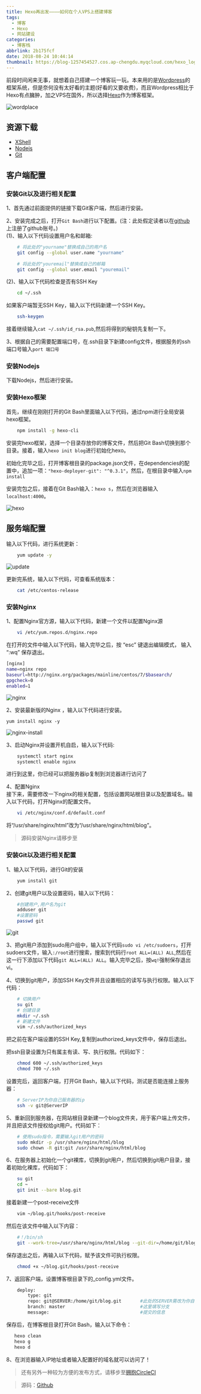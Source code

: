 ```yaml
---
title: Hexo再出发————如何在个人VPS上搭建博客
tags:
  - 博客
  - Hexo
  - 网站建设
categories:
  - 博客栈
abbrlink: 2b175fcf
date: 2018-08-24 10:44:14
thumbnail: https://blog-1257454527.cos.ap-chengdu.myqcloud.com/hexo_logo.png
---
```


前段时间闲来无事，就想着自己搭建一个博客玩一玩。本来用的是[Wordpress](https://cn.wordpress.org/)的框架系统，但是奈何没有太好看的主题(好看的又要收费)，而且Wordpress相比于Hexo有点臃肿，加之VPS在国外，所以选择[Hexo](https://hexo.io)作为博客框架。

<!-- more -->

![wordplace](https://images-1257454527.cos.ap-chengdu.myqcloud.com/webdesign.jpg)

## 资源下载

- [XShell](https://www.lanzous.com/i2l6duh)
- [Nodejs](https://npm.taobao.org/mirrors/node/v10.8.0/node-v10.8.0-x64.msi)
- [Git](https://git-scm.com/downloads)

## 客户端配置

### 安装Git以及进行相关配置

1、首先通过前面提供的链接下载Git客户端，然后进行安装。

2、安装完成之后，打开`Git Bash`进行以下配置。(注：此处假定读者以在[github](https://github.com/)上注册了github账号。)  
(1)、输入以下代码设置用户名和邮箱:

```bash
    # 将此处的"yourname"替换成自己的用户名
    git config --global user.name "yourname"
    
    # 将此处的"youremail"替换成自己的邮箱
    git config --global user.email "youremail"
```

(2)、输入以下代码检查是否有SSH Key

```bash
    cd ~/.ssh
```

如果客户端暂无SSH Key，输入以下代码新建一个SSH Key。

```bash
	ssh-keygen
```

接着继续输入`cat ~/.ssh/id_rsa.pub`,然后将得到的秘钥先复制一下。

3、根据自己的需要配置端口号，在.ssh目录下新建config文件，根据服务的ssh端口号输入`port 端口号`

### 安装Nodejs

下载Nodejs，然后进行安装。

### 安装Hexo框架

首先，继续在刚刚打开的Git Bash里面输入以下代码，通过npm进行全局安装hexo框架。

```bash
    npm install -g hexo-cli
```

安装完hexo框架，选择一个目录存放你的博客文件，然后把Git Bash切换到那个目录。接着，输入`hexo init blog`进行初始化hexo。 

初始化完毕之后，打开博客根目录的package.json文件，在dependencies的配置中，追加一项：`"hexo-deployer-git": "^0.3.1"`，然后，在根目录中输入`npm install`

安装完包之后，接着在Git Bash输入：`hexo s`，然后在浏览器输入`localhost:4000`。

![hexo](https://images-1257454527.cos.ap-chengdu.myqcloud.com/buildHexo_11.png)

## 服务端配置

输入以下代码，进行系统更新：

```bash
    yum update -y
```

![update](https://screenshot-1257454527.cos.ap-shanghai.myqcloud.com/lnmp/1.png)

更新完系统，输入以下代码，可查看系统版本：

```bash
    cat /etc/centos-release
```

### 安装Nginx

1、配置Nginx官方源，输入以下代码，新建一个文件以配置Nginx源

```bash
    vi /etc/yum.repos.d/nginx.repo
```

在打开的文件中输入以下代码，输入完毕之后，按 “esc” 键退出编辑模式， 输入 “:wq” 保存退出。

```bash
[nginx]
name=nginx repo
baseurl=http://nginx.org/packages/mainline/centos/7/$basearch/
gpgcheck=0
enabled=1
```

![nginx](https://screenshot-1257454527.cos.ap-shanghai.myqcloud.com/lnmp/2.png)

2、安装最新版的Nginx ，输入以下代码进行安装。

    yum install nginx -y

![nginx-install](https://screenshot-1257454527.cos.ap-shanghai.myqcloud.com/lnmp/3.png)

3、启动Nginx并设置开机自启，输入以下代码:

```bash
    systemctl start nginx
    systemctl enable nginx
```

进行到这里，你已经可以把服务器ip复制到浏览器进行访问了  

4、配置Nginx  
接下来，需要修改一下nginx的相关配置，包括设置网站根目录以及配置域名。输入以下代码，打开Nginx的配置文件。

```bash
    vi /etc/nginx/conf.d/default.conf
```

将“/usr/share/nginx/html”改为“/usr/share/nginx/html/blog”。  

> 源码安装Nginx请移步至

### 安装Git以及进行相关配置

1、输入以下代码，进行Git的安装

```bash
    yum install git
```

2、创建git用户以及设置密码，输入以下代码：

```bash
    #创建用户,用户名为git
    adduser git
    #设置密码
    passwd git
```

![git](https://screenshot-1257454527.cos.ap-shanghai.myqcloud.com/lnmp/5.png)

3、把git用户添加到sudo用户组中，输入以下代码`sudo vi /etc/sudoers`，打开sudoers文件，输入`:/root`进行搜索，搜索到代码行`root ALL=(ALL) ALL`,然后在这一行下添加以下代码`git ALL=(ALL) ALL`。输入完毕之后，按`wq!`强制保存退出vi。  

4、切换到git用户，添加SSH Key文件并且设置相应的读写与执行权限。输入以下代码：

```bash
    # 切换用户
    su git
    # 创建目录
    mkdir ~/.ssh
    # 新建文件
    vim ~/.ssh/authorized_keys
```

把之前在客户端设置的SSH Key,复制到authorized_keys文件中，保存后退出。

把ssh目录设置为只有属主有读、写、执行权限。代码如下：

```bash
    chmod 600 ~/.ssh/authorized_keys
    chmod 700 ~/.ssh
```

设置完后，返回客户端，打开Git Bash，输入以下代码，测试是否能连接上服务器：

```bash
    # ServerIP为你自己服务器的ip
    ssh -v git@ServerIP
```

5、重新回到服务器，在网站根目录新建一个blog文件夹，用于客户端上传文件，并且把该文件授权给git用户。代码如下：

```bash
    # 使用sudo指令，需要输入git用户的密码
    sudo mkdir -p /usr/share/nginx/html/blog
    sudo chown -R git:git /usr/share/nginx/html/blog
```

6、在服务器上初始化一个git裸库，切换到git用户，然后切换到git用户目录，接着初始化裸库，代码如下：

```bash
    su git
    cd ~
    git init --bare blog.git
```

接着新建一个post-receive文件

```bash
    vim ~/blog.git/hooks/post-receive
```

然后在该文件中输入以下内容：

```bash
    #！/bin/sh
    git --work-tree=/usr/share/nginx/html/blog --git-dir=/home/git/blog.git checkout -f
```

保存退出之后，再输入以下代码，赋予该文件可执行权限。

```bash
    chmod +x ~/blog.git/hooks/post-receive
```

7、返回客户端，设置博客根目录下的_config.yml文件。

```bash
    deploy:
        type: git
        repo: git@SERVER:/home/git/blog.git       #此处的SERVER需改为你自己服务器的ip
        branch: master                            #这里填写分支
        message:                                  #提交的信息
```

保存后，在博客根目录打开Git Bash，输入以下命令：

```bash
   hexo clean
   hexo g
   hexo d
```

8、在浏览器输入IP地址或者输入配置好的域名就可以访问了！

> 还有另外一种较为方便的发布方式，请移步至[拥抱CircleCI](<https://blog.jasonzhang.xyz/posts/a8c0f7a2/>)

> 源码：[Github](https://git.io/fjR0r)
>
